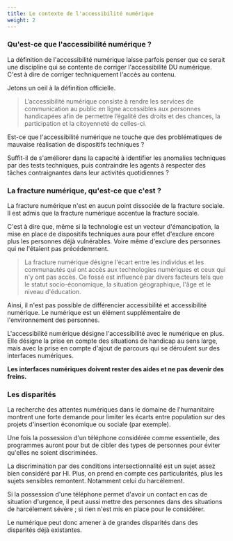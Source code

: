 ```yaml
---
title: Le contexte de l'accessibilité numérique
weight: 2
---
```


### Qu'est-ce que l'accessibilité numérique ?

La définition de l'accessibilité numérique laisse parfois penser que ce serait une discipline qui se contente de corriger l'accessibilité DU numérique. C'est à dire de corriger techniquement l'accès au contenu.

Jetons un oeil à la définition officielle.

 > L’accessibilité numérique consiste à rendre les services de communication au public en ligne accessibles aux personnes handicapées afin de permettre l’égalité des droits et des chances, la participation et la citoyenneté de celles-ci. 

Est-ce que l'accessibilité numérique ne touche que des problématiques de mauvaise réalisation de dispositifs techniques ? 

Suffit-il de s'améliorer dans la capacité à identifier les anomalies techniques par des tests techniques, puis contraindre les agents à respecter des tâches contraignantes dans leur activités quotidiennes ?

### La fracture numérique, qu'est-ce que c'est ?

La fracture numérique n'est en aucun point dissociée de la fracture sociale. Il est admis que la fracture numérique accentue la fracture sociale. 

C'est à dire que, même si la technologie est un vecteur d'émancipation, la mise en place de dispositifs techniques aura pour effet d'exclure encore plus les personnes déjà vulnérables. Voire même d'exclure des personnes qui ne l'étaient pas précédemment.

> La fracture numérique désigne l'écart entre les individus et les communautés qui ont accès aux technologies numériques et ceux qui n'y ont pas accès. Ce fossé est influencé par divers facteurs tels que le statut socio-économique, la situation géographique, l'âge et le niveau d'éducation.

Ainsi, il n'est pas possible de différencier accessibilité et accessibilité numérique. Le numérique est un élément supplémentaire de l'environnement des personnes.

L'accessibilité numérique désigne l'accessibilité avec le numérique en plus. Elle désigne la prise en compte des situations de handicap au sens large, mais avec la prise en compte d'ajout de parcours qui se déroulent sur des interfaces numériques.

**Les interfaces numériques doivent rester des aides et ne pas devenir des freins.**

### Les disparités

La recherche des attentes numériques dans le domaine de l'humanitaire montrent une forte demande pour limiter les écarts entre population sur des projets d'insertion économique ou sociale (par exemple).

Une fois la possession d'un téléphone considérée comme essentielle, des programmes auront pour but de cibler des types de personnes pour éviter qu'elles ne soient discriminées.

La discrimination par des conditions intersectionnalité est un sujet assez bien considéré par HI. Plus, on prend en compte ces particularités, plus les sujets sensibles remontent. Notamment celui du harcélement.

Si la possession d'une téléphone permet d'avoir un contact en cas de situation d'urgence, il peut aussi mettre des personnes dans des situations de harcélement sévère ; si rien n'est mis en place pour le considérer.

Le numérique peut donc amener à de grandes disparités dans des disparités déjà existantes.





